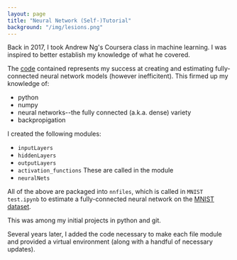 ```yaml
---
layout: page
title: "Neural Network (Self-)Tutorial"
background: "/img/lesions.png"
---
```


Back in 2017, I took Andrew Ng's Coursera class in machine learning.  I was inspired to better establish my knowledge of what he covered.

The [code](https://github.com/snyderjo/Neural-Network-Tutorial) contained represents my success at creating and estimating fully-connected neural network models (however inefficitent).  This firmed up my knowledge of:
* python
* numpy
* neural networks--the fully connected (a.k.a. dense) variety
* backpropigation

I created the following modules:
* `inputLayers`
* `hiddenLayers`
* `outputLayers`
* `activation_functions`
These are called in the module
* `neuralNets`

All of the above are packaged into `nnfiles`, which is called in `MNIST test.ipynb` to estimate a fully-connected neural network on the [MNIST dataset](https://en.wikipedia.org/wiki/MNIST_database). 

This was among my initial projects in python and git.

Several years later, I added the code necessary to make each file module and provided a virtual environment (along with a handful of necessary updates).